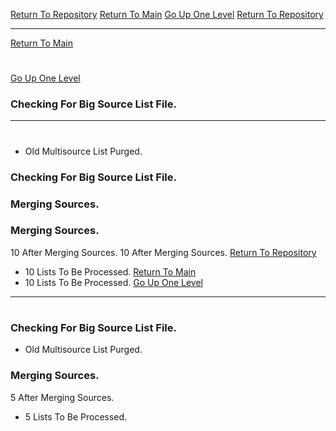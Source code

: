 [Return To Repository](https://github.com/DigitalWarrior/piholeparser/)
[Return To Main](https://github.com/DigitalWarrior/piholeparser/blob/master/RecentRunLogs/Mainlog.md)
[Go Up One Level](https://github.com/DigitalWarrior/piholeparser/blob/master/RecentRunLogs/TopLevelScripts/10-Running-Initial-Tasks.md)
[Return To Repository](https://github.com/DigitalWarrior/piholeparser/)
____________________________________
[Return To Main](https://github.com/DigitalWarrior/piholeparser/blob/master/RecentRunLogs/Mainlog.md)
# 
[Go Up One Level](https://github.com/DigitalWarrior/piholeparser/blob/master/RecentRunLogs/TopLevelScripts/10-Running-Initial-Tasks.md)
### Checking For Big Source List File.
____________________________________
# 
* Old Multisource List Purged.
### Checking For Big Source List File.
### Merging Sources.
### Merging Sources.
10 After Merging Sources.
10 After Merging Sources.
[Return To Repository](https://github.com/DigitalWarrior/piholeparser/)
* 10 Lists To Be Processed.
[Return To Main](https://github.com/DigitalWarrior/piholeparser/blob/master/RecentRunLogs/Mainlog.md)
* 10 Lists To Be Processed.
[Go Up One Level](https://github.com/DigitalWarrior/piholeparser/blob/master/RecentRunLogs/TopLevelScripts/10-Running-Initial-Tasks.md)
____________________________________
# 
### Checking For Big Source List File.
* Old Multisource List Purged.
### Merging Sources.
5 After Merging Sources.
* 5 Lists To Be Processed.
